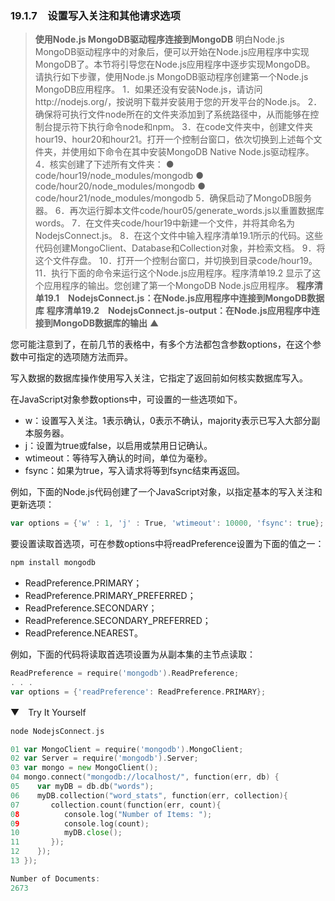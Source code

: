 ### 19.1.7　设置写入关注和其他请求选项

> **使用Node.js MongoDB驱动程序连接到MongoDB**
> 明白Node.js MongoDB驱动程序中的对象后，便可以开始在Node.js应用程序中实现MongoDB了。本节将引导您在Node.js应用程序中逐步实现MongoDB。
> 请执行如下步骤，使用Node.js MongoDB驱动程序创建第一个Node.js MongoDB应用程序。
> 1．如果还没有安装Node.js，请访问http://nodejs.org/，按说明下载并安装用于您的开发平台的Node.js。
> 2．确保将可执行文件node所在的文件夹添加到了系统路径中，从而能够在控制台提示符下执行命令node和npm。
> 3．在code文件夹中，创建文件夹hour19、hour20和hour21。打开一个控制台窗口，依次切换到上述每个文件夹，并使用如下命令在其中安装MongoDB Native Node.js驱动程序。
> 4．核实创建了下述所有文件夹：
> ● code/hour19/node_modules/mongodb
> ● code/hour20/node_modules/mongodb
> ● code/hour21/node_modules/mongodb
> 5．确保启动了MongoDB服务器。
> 6．再次运行脚本文件code/hour05/generate_words.js以重置数据库words。
> 7．在文件夹code/hour19中新建一个文件，并将其命名为NodejsConnect.js。
> 8．在这个文件中输入程序清单19.1所示的代码。这些代码创建MongoClient、Database和Collection对象，并检索文档。
> 9．将这个文件存盘。
> 10．打开一个控制台窗口，并切换到目录code/hour19。
> 11．执行下面的命令来运行这个Node.js应用程序。程序清单19.2 显示了这个应用程序的输出。您创建了第一个MongoDB Node.js应用程序。
> **程序清单19.1　NodejsConnect.js：在Node.js应用程序中连接到MongoDB数据库**
> **程序清单19.2　NodejsConnect.js-output：在Node.js应用程序中连接到MongoDB数据库的输出**
> ▲

您可能注意到了，在前几节的表格中，有多个方法都包含参数options，在这个参数中可指定的选项随方法而异。

写入数据的数据库操作使用写入关注，它指定了返回前如何核实数据库写入。

在JavaScript对象参数options中，可设置的一些选项如下。

+ w：设置写入关注。1表示确认，0表示不确认，majority表示已写入大部分副本服务器。
+ j：设置为true或false，以启用或禁用日记确认。
+ wtimeout：等待写入确认的时间，单位为毫秒。
+ fsync：如果为true，写入请求将等到fsync结束再返回。

例如，下面的Node.js代码创建了一个JavaScript对象，以指定基本的写入关注和更新选项：

```go
var options = {'w' : 1, 'j' : True, 'wtimeout': 10000, 'fsync': true};
```

要设置读取首选项，可在参数options中将readPreference设置为下面的值之一：

```go
npm install mongodb
```

+ ReadPreference.PRIMARY；
+ ReadPreference.PRIMARY_PREFERRED；
+ ReadPreference.SECONDARY；
+ ReadPreference.SECONDARY_PREFERRED；
+ ReadPreference.NEAREST。

例如，下面的代码将读取首选项设置为从副本集的主节点读取：

```go
ReadPreference = require('mongodb').ReadPreference;
. . .
var options = {'readPreference': ReadPreference.PRIMARY};
```

▼　Try It Yourself

```go
node NodejsConnect.js
```

```go
01 var MongoClient = require('mongodb').MongoClient;
02 var Server = require('mongodb').Server;
03 var mongo = new MongoClient();
04 mongo.connect("mongodb://localhost/", function(err, db) {
05    var myDB = db.db("words");
06    myDB.collection("word_stats", function(err, collection){
07       collection.count(function(err, count){
08          console.log("Number of Items: ");
09          console.log(count);
10          myDB.close();
11       });
12    });
13 });
```

```go
Number of Documents:
2673
```

